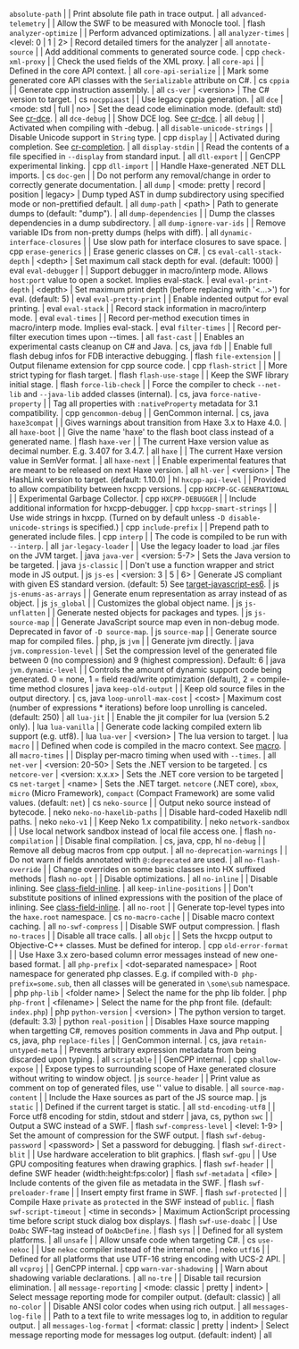 `absolute-path` |  | Print absolute file path in trace output. | all
`advanced-telemetry` |  | Allow the SWF to be measured with Monocle tool. | flash
`analyzer-optimize` |  | Perform advanced optimizations. | all
`analyzer-times` | &lt;level: 0 &#x7C; 1 &#x7C; 2> | Record detailed timers for the analyzer | all
`annotate-source` |  | Add additional comments to generated source code. | cpp
`check-xml-proxy` |  | Check the used fields of the XML proxy. | all
`core-api` |  | Defined in the core API context. | all
`core-api-serialize` |  | Mark some generated core API classes with the `Serializable` attribute on C#. | cs
`cppia` |  | Generate cpp instruction assembly. | all
`cs-ver` | &lt;version> | The C# version to target. | cs
`nocppiaast` |  | Use legacy cppia generation. | all
`dce` | &lt;mode: std &#x7C; full &#x7C; no> | Set the dead code elimination mode. (default: std) See [cr-dce](cr-dce). | all
`dce-debug` |  | Show DCE log. See [cr-dce](cr-dce). | all
`debug` |  | Activated when compiling with -debug. | all
`disable-unicode-strings` |  | Disable Unicode support in `String` type. | cpp
`display` |  | Activated during completion. See [cr-completion](cr-completion). | all
`display-stdin` |  | Read the contents of a file specified in `--display` from standard input. | all
`dll-export` |  | GenCPP experimental linking. | cpp
`dll-import` |  | Handle Haxe-generated .NET DLL imports. | cs
`doc-gen` |  | Do not perform any removal/change in order to correctly generate documentation. | all
`dump` | &lt;mode: pretty &#x7C; record &#x7C; position &#x7C; legacy> | Dump typed AST in dump subdirectory using specified mode or non-prettified default. | all
`dump-path` | &lt;path> | Path to generate dumps to (default: "dump"). | all
`dump-dependencies` |  | Dump the classes dependencies in a dump subdirectory. | all
`dump-ignore-var-ids` |  | Remove variable IDs from non-pretty dumps (helps with diff). | all
`dynamic-interface-closures` |  | Use slow path for interface closures to save space. | cpp
`erase-generics` |  | Erase generic classes on C#. | cs
`eval-call-stack-depth` | &lt;depth> | Set maximum call stack depth for eval. (default: 1000) | eval
`eval-debugger` |  | Support debugger in macro/interp mode. Allows `host:port` value to open a socket. Implies eval-stack. | eval
`eval-print-depth` | &lt;depth> | Set maximum print depth (before replacing with '<...>') for eval. (default: 5) | eval
`eval-pretty-print` |  | Enable indented output for eval printing. | eval
`eval-stack` |  | Record stack information in macro/interp mode. | eval
`eval-times` |  | Record per-method execution times in macro/interp mode. Implies eval-stack. | eval
`filter-times` |  | Record per-filter execution times upon --times. | all
`fast-cast` |  | Enables an experimental casts cleanup on C# and Java. | cs, java
`fdb` |  | Enable full flash debug infos for FDB interactive debugging. | flash
`file-extension` |  | Output filename extension for cpp source code. | cpp
`flash-strict` |  | More strict typing for flash target. | flash
`flash-use-stage` |  | Keep the SWF library initial stage. | flash
`force-lib-check` |  | Force the compiler to check `--net-lib` and `--java-lib` added classes (internal). | cs, java
`force-native-property` |  | Tag all properties with `:nativeProperty` metadata for 3.1 compatibility. | cpp
`gencommon-debug` |  | GenCommon internal. | cs, java
`haxe3compat` |  | Gives warnings about transition from Haxe 3.x to Haxe 4.0. | all
`haxe-boot` |  | Give the name 'haxe' to the flash boot class instead of a generated name. | flash
`haxe-ver` |  | The current Haxe version value as decimal number. E.g. 3.407 for 3.4.7. | all
`haxe` |  | The current Haxe version value in SemVer format. | all
`haxe-next` |  | Enable experimental features that are meant to be released on next Haxe version. | all
`hl-ver` | &lt;version> | The HashLink version to target. (default: 1.10.0) | hl
`hxcpp-api-level` |  | Provided to allow compatibility between hxcpp versions. | cpp
`HXCPP-GC-GENERATIONAL` |  | Experimental Garbage Collector. | cpp
`HXCPP-DEBUGGER` |  | Include additional information for hxcpp-debugger. | cpp
`hxcpp-smart-strings` |  | Use wide strings in hxcpp. (Turned on by default unless `-D disable-unicode-strings` is specified.) | cpp
`include-prefix` |  | Prepend path to generated include files. | cpp
`interp` |  | The code is compiled to be run with `--interp`. | all
`jar-legacy-loader` |  | Use the legacy loader to load .jar files on the JVM target. | java
`java-ver` | &lt;version: 5-7> | Sets the Java version to be targeted. | java
`js-classic` |  | Don't use a function wrapper and strict mode in JS output. | js
`js-es` | &lt;version: 3 &#x7C; 5 &#x7C; 6> | Generate JS compliant with given ES standard version. (default: 5) See [target-javascript-es6](target-javascript-es6). | js
`js-enums-as-arrays` |  | Generate enum representation as array instead of as object. | js
`js_global` |  | Customizes the global object name. | js
`js-unflatten` |  | Generate nested objects for packages and types. | js
`js-source-map` |  | Generate JavaScript source map even in non-debug mode. Deprecated in favor of `-D source-map`. | js
`source-map` |  | Generate source map for compiled files. | php, js
`jvm` |  | Generate jvm directly. | java
`jvm.compression-level` |  | Set the compression level of the generated file between 0 (no compression) and 9 (highest compression). Default: 6 | java
`jvm.dynamic-level` |  | Controls the amount of dynamic support code being generated. 0 = none, 1 = field read/write optimization (default), 2 = compile-time method closures | java
`keep-old-output` |  | Keep old source files in the output directory. | cs, java
`loop-unroll-max-cost` | &lt;cost> | Maximum cost (number of expressions * iterations) before loop unrolling is canceled. (default: 250) | all
`lua-jit` |  | Enable the jit compiler for lua (version 5.2 only). | lua
`lua-vanilla` |  | Generate code lacking compiled extern lib support (e.g. utf8). | lua
`lua-ver` | &lt;version> | The lua version to target. | lua
`macro` |  | Defined when code is compiled in the macro context. See [macro](macro). | all
`macro-times` |  | Display per-macro timing when used with `--times`. | all
`net-ver` | &lt;version: 20-50> | Sets the .NET version to be targeted. | cs
`netcore-ver` | &lt;version: x.x.x> | Sets the .NET core version to be targeted | cs
`net-target` | &lt;name> | Sets the .NET target. `netcore` (.NET core), `xbox`, `micro` (Micro Framework), `compact` (Compact Framework) are some valid values. (default: `net`) | cs
`neko-source` |  | Output neko source instead of bytecode. | neko
`neko-no-haxelib-paths` |  | Disable hard-coded Haxelib ndll paths. | neko
`neko-v1` |  | Keep Neko 1.x compatibility. | neko
`network-sandbox` |  | Use local network sandbox instead of local file access one. | flash
`no-compilation` |  | Disable final compilation. | cs, java, cpp, hl
`no-debug` |  | Remove all debug macros from cpp output. | all
`no-deprecation-warnings` |  | Do not warn if fields annotated with `@:deprecated` are used. | all
`no-flash-override` |  | Change overrides on some basic classes into HX suffixed methods | flash
`no-opt` |  | Disable optimizations. | all
`no-inline` |  | Disable inlining. See [class-field-inline](class-field-inline). | all
`keep-inline-positions` |  | Don't substitute positions of inlined expressions with the position of the place of inlining. See [class-field-inline](class-field-inline). | all
`no-root` |  | Generate top-level types into the `haxe.root` namespace. | cs
`no-macro-cache` |  | Disable macro context caching. | all
`no-swf-compress` |  | Disable SWF output compression. | flash
`no-traces` |  | Disable all trace calls. | all
`objc` |  | Sets the hxcpp output to Objective-C++ classes. Must be defined for interop. | cpp
`old-error-format` |  | Use Haxe 3.x zero-based column error messages instead of new one-based format. | all
`php-prefix` | &lt;dot-separated namespace> | Root namespace for generated php classes. E.g. if compiled with`-D php-prefix=some.sub`, then all classes will be generated in `\some\sub` namespace. | php
`php-lib` | &lt;folder name> | Select the name for the php lib folder. | php
`php-front` | &lt;filename> | Select the name for the php front file. (default: `index.php`) | php
`python-version` | &lt;version> | The python version to target. (default: 3.3) | python
`real-position` |  | Disables Haxe source mapping when targetting C#, removes position comments in Java and Php output. | cs, java, php
`replace-files` |  | GenCommon internal. | cs, java
`retain-untyped-meta` |  | Prevents arbitrary expression metadata from being discarded upon typing. | all
`scriptable` |  | GenCPP internal. | cpp
`shallow-expose` |  | Expose types to surrounding scope of Haxe generated closure without writing to window object. | js
`source-header` |  | Print value as comment on top of generated files, use '' value to disable. | all
`source-map-content` |  | Include the Haxe sources as part of the JS source map. | js
`static` |  | Defined if the current target is static. | all
`std-encoding-utf8` |  | Force utf8 encoding for stdin, stdout and stderr | java, cs, python
`swc` |  | Output a SWC instead of a SWF. | flash
`swf-compress-level` | &lt;level: 1-9> | Set the amount of compression for the SWF output. | flash
`swf-debug-password` | &lt;password> | Set a password for debugging. | flash
`swf-direct-blit` |  | Use hardware acceleration to blit graphics. | flash
`swf-gpu` |  | Use GPU compositing features when drawing graphics. | flash
`swf-header` |  | define SWF header (width:height:fps:color) | flash
`swf-metadata` | &lt;file> | Include contents of the given file as metadata in the SWF. | flash
`swf-preloader-frame` |  | Insert empty first frame in SWF. | flash
`swf-protected` |  | Compile Haxe `private` as `protected` in the SWF instead of `public`. | flash
`swf-script-timeout` | &lt;time in seconds> | Maximum ActionScript processing time before script stuck dialog box displays. | flash
`swf-use-doabc` |  | Use `DoAbc` SWF-tag instead of `DoAbcDefine`. | flash
`sys` |  | Defined for all system platforms. | all
`unsafe` |  | Allow unsafe code when targeting C#. | cs
`use-nekoc` |  | Use `nekoc` compiler instead of the internal one. | neko
`utf16` |  | Defined for all platforms that use UTF-16 string encoding with UCS-2 API. | all
`vcproj` |  | GenCPP internal. | cpp
`warn-var-shadowing` |  | Warn about shadowing variable declarations. | all
`no-tre` |  | Disable tail recursion elimination. | all
`message-reporting` | &lt;mode: classic &#x7C; pretty &#x7C; indent> | Select message reporting mode for compiler output. (default: classic) | all
`no-color` |  | Disable ANSI color codes when using rich output. | all
`messages-log-file` |  | Path to a text file to write messages log to, in addition to regular output. | all
`messages-log-format` | &lt;format: classic &#x7C; pretty &#x7C; indent> | Select message reporting mode for messages log output. (default: indent) | all
